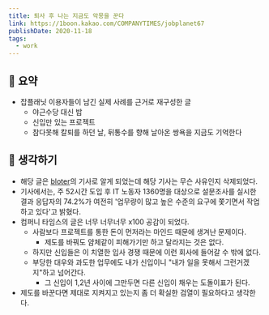 ```yaml
---
title: 퇴사 후 나는 지금도 악몽을 꾼다
link: https://1boon.kakao.com/COMPANYTIMES/jobplanet67
publishDate: 2020-11-18
tags:
  - work
---
```

## 📝 요약 

- 잡플래닛 이용자들이 남긴 실제 사례를 근거로 재구성한 글 
  - 야근수당 대신 밥
  - 신입만 있는 프로젝트 
  - 참다못해 칼퇴를 하던 날, 뒤통수를 향해 날아온 쌍욕을 지금도 기억한다


## 🤔 생각하기 
- 해당 글은 [bloter](http://www.bloter.net/)의 기사로 알게 되었는데 해당 기사는 무슨 사유인지 삭제되었다.  
- 기사에서는, 주 52시간 도입 후 IT 노동자 1360명을 대상으로 설문조사를 실시한 결과 응답자의 74.2%가 여전히 '업무량이 많고 높은 수준의 요구에 쫓기면서 작업하고 있다'고 밝혔다.  
- 컴퍼니 타임스의 글은 너무 너무너무 x100 공감이 되었다.  
  - 사람보다 프로젝트를 통한 돈이 먼저라는 마인드 때문에 생겨난 문제이다.  
    - 제도를 바꿔도 얌체같이 피해가기만 하고 달라지는 것은 없다.  
  - 하지만 신입들은 이 치열한 입사 경쟁 때문에 이런 회사에 들어갈 수 밖에 없다.  
  - 부당한 대우와 과도한 업무에도 내가 신입이니 "내가 일을 못해서 그런거겠지"하고 넘어간다.  
    - 그 신입이 1,2년 사이에 그만두면 다른 신입이 채우는 도돌이표가 된다.  
- 제도를 바꾼다면 제대로 지켜지고 있는지 좀 더 확실한 검열이 필요하다고 생각한다. 